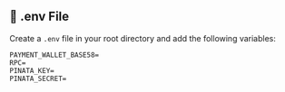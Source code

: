 ## 📄 .env File

Create a `.env` file in your root directory and add the following variables:

```env
PAYMENT_WALLET_BASE58=
RPC=
PINATA_KEY=
PINATA_SECRET=